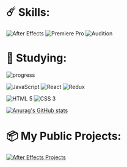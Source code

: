 # ☄️ Skills: 
![After Effects](https://img.shields.io/badge/Adobe%20after%20affects-CF96FD?style=for-the-badge&logo=Adobe%20after%20effects&logoColor=393665)
![Premiere Pro](https://img.shields.io/badge/Adobe%20Premiere%20Pro-9999FF?style=for-the-badge&logo=Adobe%20Premiere%20Pro&logoColor=white)
![Audition](https://img.shields.io/badge/Adobe%20Audition-b976ff?style=for-the-badge&logo=adobe%20Audition&logoColor=white)

# 🔖 Studying:
![progress](https://progress-bar.dev/72/?title=Сourse%20progress&width=210)

![JavaScript](https://img.shields.io/badge/JavaScript-323330?style=for-the-badge&logo=javascript&logoColor=F7DF1E)
![React](https://img.shields.io/badge/React-20232A?style=for-the-badge&logo=react&logoColor=61DAFB)
![Redux](https://img.shields.io/badge/Redux-593D88?style=for-the-badge&logo=redux&logoColor=white)


![HTML 5](https://img.shields.io/badge/HTML5-E34F26?style=for-the-badge&logo=html5&logoColor=white)
![CSS 3](https://img.shields.io/badge/CSS3-1572B6?style=for-the-badge&logo=css3&logoColor=white)


[![Anurag's GitHub stats](https://github-readme-stats.vercel.app/api?username=nanCreate)](https://github.com/anuraghazra/github-readme-stats)

# 📦 My Public Projects:
[![After Effects Projects](https://img.shields.io/badge/After_Effects_Projects-2ea44f?style=for-the-badge&logo=adobe+after+effects&logoColor=%23FFF)](https://github.com/nanCreate?tab=repositories&q=aeproject)
